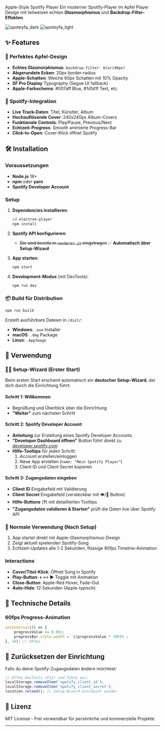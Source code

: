 Apple-Style Spotify Player
Ein moderner Spotify-Player im Apfel Player Design mit teilweisen echten **Glasmorphismus** und **Backdrop-Filter-Effekten**.

![spoteyfa_dark](https://github.com/user-attachments/assets/27be7b40-1d0b-4ce4-bc86-249b29479b66)
![spoteyfa_light](https://github.com/user-attachments/assets/ecdd5442-6575-4104-aab6-fb4d3d8171e3)

## ✨ Features

### 🎨 **Perfektes Apfel-Design**
- **Echtes Glasmorphismus**: `backdrop-filter: blur(40px)`
- **Abgerundete Ecken**: 20px border-radius
- **Apple-Schatten**: Weiche 60px Schatten mit 10% Opacity
- **SF Pro Display** Typography (Segoe UI fallback)
- **Apple-Farbschema**: #007aff Blue, #1d1d1f Text, etc.

### 🎵 **Spotify-Integration**
- **Live Track-Daten**: Titel, Künstler, Album
- **Hochauflösende Cover**: 240x240px Album-Covers
- **Funktionale Controls**: Play/Pause, Previous/Next
- **Echtzeit-Progress**: Smooth animierte Progress-Bar
- **Click-to-Open**: Cover-Klick öffnet Spotify

## 🛠️ Installation
### Voraussetzungen
- **Node.js** 18+ 
- **npm** oder **yarn**
- **Spotify Developer Account**

### Setup

1. **Dependencies installieren**:
   ```bash
   cd electron-player
   npm install
   ```

2. **Spotify API konfigurieren**:
   - ~~Die sind bereits in `renderer.js` eingetragen~~ ✅ **Automatisch über Setup-Wizard**

3. **App starten**:
   ```bash
   npm start
   ```

4. **Development-Modus** (mit DevTools):
   ```bash
   npm run dev
   ```

### 📦 Build für Distribution

```bash
npm run build
```

Erstellt ausführbare Dateien in `/dist/`:
- **Windows**: `.exe` Installer
- **macOS**: `.dmg` Package  
- **Linux**: `.AppImage`

## 🎯 Verwendung

### **🧙‍♂️ Setup-Wizard (Erster Start)**

Beim ersten Start erscheint automatisch ein **deutscher Setup-Wizard**, der dich durch die Einrichtung führt:

#### **Schritt 1: Willkommen**
- Begrüßung und Überblick über die Einrichtung
- **"Weiter"** zum nächsten Schritt

#### **Schritt 2: Spotify Developer Account**
- **Anleitung** zur Erstellung eines Spotify Developer Accounts
- **"Developer Dashboard öffnen"** Button führt direkt zu [developer.spotify.com](https://developer.spotify.com/dashboard)
- **Hilfe-Tooltips** für jeden Schritt:
  1. Account erstellen/einloggen
  2. Neue App erstellen (`name: "Mein Spotify Player"`)
  3. Client ID und Client Secret kopieren

#### **Schritt 3: Zugangsdaten eingeben**
- **Client ID** Eingabefeld mit Validierung
- **Client Secret** Eingabefeld (versteckbar mit 👁/🙈 Button)
- **Hilfe-Buttons** (❓) mit detaillierten Tooltips
- **"Zugangsdaten validieren & Starten"** prüft die Daten live über Spotify API

### **🎵 Normale Verwendung (Nach Setup)**
1. App startet direkt mit Apple-Glasmorphismus-Design
2. Zeigt aktuell spielenden Spotify-Song
3. Echtzeit-Updates alle 1-2 Sekunden, flüssige 60fps Timeline-Animation

### **Interactions**
- **Cover/Titel-Klick**: Öffnet Song in Spotify
- **Play-Button**: ⏸ ↔ ▶ Toggle mit Animation
- **Close-Button**: Apple-Red Hover, Fade-Out
- **Auto-Hide**: 12 Sekunden (Apple-typisch)

## 🔧 Technische Details
### **60fps Progress-Animation**
```javascript
setInterval(() => {
    progressValue += 0.001;
    progressBar.style.width = `${progressValue * 100}%`;
}, 16); // 60fps
```
## 🔧 Zurücksetzen der Einrichtung
Falls du deine Spotify-Zugangsdaten ändern möchtest:

```javascript
// Öffne DevTools (F12) und führe aus:
localStorage.removeItem('spotify_client_id');
localStorage.removeItem('spotify_client_secret');
location.reload(); // Setup-Wizard erscheint wieder
```

## 📄 Lizenz

MIT License - Frei verwendbar für persönliche und kommerzielle Projekte.

---
